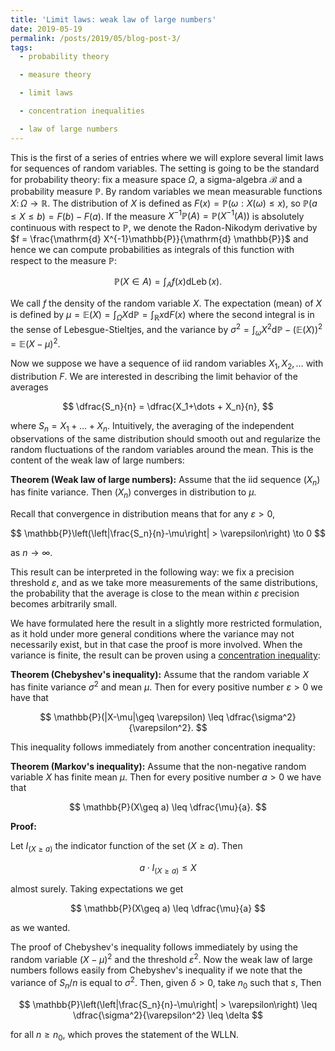 ```yaml
---
title: 'Limit laws: weak law of large numbers'
date: 2019-05-19
permalink: /posts/2019/05/blog-post-3/
tags:
  - probability theory

  - measure theory

  - limit laws

  - concentration inequalities

  - law of large numbers
---
```


This is the first of a series of entries where we will explore several limit laws for sequences of random variables. The setting is going to be the standard for probability theory: fix a measure space $\Omega$, a sigma-algebra $\mathcal{B}$ and a probability measure $\mathbb{P}$. By random variables we mean measurable functions $X\colon \Omega \to \mathbb{R}$. The distribution of $X$ is defined as $F(x) = \mathbb{P}(\omega: X(\omega) \leq x )$, so $\mathbb{P}( a \leq X \leq b  ) = F(b) - F(a)$. If the measure $X^{-1}\mathbb{P}(A) = \mathbb{P}(X^{-1}(A))$ is absolutely continuous with respect to $\mathbb{P}$, we denote the Radon-Nikodym derivative by $f = \frac{\mathrm{d} X^{-1}\mathbb{P}}{\mathrm{d} \mathbb{P}}$ and hence we can compute probabilities as integrals of this function with respect to the measure $\mathbb{P}$:

$$
\mathbb{P}(X \in A) = \int_A f(x) \mathrm{d}\operatorname{Leb}(x).
$$

We call $f$ the density of the random variable $X$. The expectation (mean) of $X$ is defined by $\mu = \mathbb{E}(X) = \int_\Omega X \mathrm{d}\mathbb{P} = \int_{\mathbb{R}} x \mathrm{d}  F(x)$ where the second integral is in the sense of Lebesgue-Stieltjes, and the variance by $\sigma^2 = \int_\omega X^2 \mathrm{d}\mathbb{P} - (\mathbb{E}(X))^2 = \mathbb{E}(X-\mu)^2$.

Now we suppose we have a sequence of iid random variables $X_1,X_2,\dots$ with distribution $F$. We are interested in describing the limit behavior of the averages

$$
\dfrac{S_n}{n} = \dfrac{X_1+\dots + X_n}{n},
$$

where $S_n = X_1+\dots +X_n$. Intuitively, the averaging of the independent observations of the same distribution should smooth out and regularize the random fluctuations of the random variables around the mean. This is the content of the weak law of large numbers:

**Theorem (Weak law of large numbers):** Assume that the iid sequence $(X_n)$ has finite variance. Then $(X_n)$ converges in distribution to $\mu$.

Recall that convergence in distribution means that for any $\varepsilon > 0$,

$$
\mathbb{P}\left(\left|\frac{S_n}{n}-\mu\right| > \varepsilon\right) \to 0
$$

as $n\to \infty$.

This result can be interpreted in the following way: we fix a precision threshold $\varepsilon$, and as we take more measurements of the same distributions, the probability that the average is close to the mean within $\varepsilon$ precision becomes arbitrarily small.

We have formulated here the result in a slightly more restricted formulation, as it hold under more general conditions where the variance may not necessarily exist, but in that case the proof is more involved. When the variance is finite, the result can be proven using a [concentration inequality](https://en.wikipedia.org/wiki/Concentration_inequality):

**Theorem (Chebyshev's inequality):** Assume that the random variable $X$ has finite variance $\sigma^2$ and mean $\mu$. Then for every positive number $\varepsilon > 0$ we have that

$$
\mathbb{P}(|X-\mu|\geq \varepsilon) \leq \dfrac{\sigma^2}{\varepsilon^2}.
$$

This inequality follows immediately from another concentration inequality:

**Theorem (Markov's inequality):** Assume that the non-negative random variable $X$ has finite mean $\mu$. Then for every positive number $a>0$ we have that

$$
\mathbb{P}(X\geq a) \leq \dfrac{\mu}{a}.
$$


**Proof:**

Let $I_{(X\geq a)}$ the indicator function of the set $(X\geq a)$. Then

$$
a\cdot I_{(X\geq a)} \leq X
$$

almost surely. Taking expectations we get

$$
\mathbb{P}(X\geq a) \leq \dfrac{\mu}{a}
$$

as we wanted.

The proof of Chebyshev's inequality follows immediately by using the random variable $(X-\mu)^2$ and the threshold $\varepsilon^2$. Now the weak law of large numbers follows easily from Chebyshev's inequality if we note that the variance of $S_n/n$ is equal to $\sigma^2$. Then, given $\delta > 0$, take $n_0$ such that $s$, Then

$$
\mathbb{P}\left(\left|\frac{S_n}{n}-\mu\right| > \varepsilon\right) \leq \dfrac{\sigma^2}{\varepsilon^2} \leq \delta
$$

for all $n\geq n_0$, which proves the statement of the WLLN.
